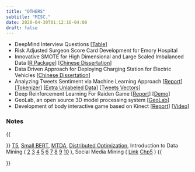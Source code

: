 ```yaml
---
title: "OTHERS"
subtitle: "MISC."
date: 2020-04-30T01:12:16-04:00
draft: false
---
```


- DeepMind Interview Questions [[Table]("./files/questionlist.xlsx")]
- Risk Adjusted Surgeon Score Card Development for Emory Hospital
- Innovative SMOTE for High Dimensional and Large Scaled Imbalanced Data [[R Package]("https://github.com/HMJiangGatech/ESmote")] [[Chinese Dissertation]("./files/FSMOTE.pdf")]
- Data Driven Approach for Deploying Charging Station for Electric Vehicles [[Chinese Dissertation]("./files/ChargingStation.pdf")]
- Analyzing Tweets Sentiment via Machine Learning Approach [[Report]('./files/BHAMProject/SentimentAnalysis.pdf')] [[Tokenizer]("./files/BHAMProject/ReadACleanT.py")] [[Extra Unlabeled Data]("./files/BHAMProject/Tweets_Unlabeled.csv")] [[Tweets Vectors]("http://pan.baidu.com/s/1qYGQpJm")]
- Deep Reinforcement Learning For Raiden Game [[Report]("./files/HCK.pdf")] [[Demo]("./files/HCKdemo.mp4")]
- GeoLab, an open source 3D model processing system [[GeoLab]("http://gcl.ustc.edu.cn/index.php?s=/Home/Geolab/index.html")]
- Development of body interactive game based on Kinect  [[Report]("http://staff.ustc.edu.cn/~lgliu/Courses/ComputerGraphics_2015_spring-summer/Projects/index3.html")] [[Video]("http://v.youku.com/v_show/id_XMTI2NTUyNTYzNg==.html")]

### Notes

{{<p>}}
<a href="./files/T5.pdf">T5</a>,
<a href="./files/Small BERT.pdf">Small BERT</a>,
<a href="https://hmjianggatech.github.io/MTDA/">MTDA</a>,
<a href="notes/Distributed Optimization Seminar Note.pdf">Distributed Optimization</a>,
    Introduction to Data Mining (
    <a href="https://www.zybuluo.com/HaomingJiang/note/385492">2</a>
    <a href="https://www.zybuluo.com/HaomingJiang/note/387597">3</a>
    <a href="https://www.zybuluo.com/HaomingJiang/note/389165">4</a>
    <a href="https://www.zybuluo.com/HaomingJiang/note/417691">5</a>
    <a href="https://www.zybuluo.com/HaomingJiang/note/391448">6</a>
    <a href="https://www.zybuluo.com/HaomingJiang/note/391448">7</a>
    <a href="https://www.zybuluo.com/HaomingJiang/note/395852">8</a>
    <a href="https://www.zybuluo.com/HaomingJiang/note/457982">9</a>
    <a href="https://www.zybuluo.com/HaomingJiang/note/398307">10</a> ),
    Social Media Mining (
    <a href="http://dmml.asu.edu/smm/SMM.pdf">Link</a>
    <a href="https://www.zybuluo.com/HaomingJiang/note/402699">Chp5</a> )
{{</p>}}
